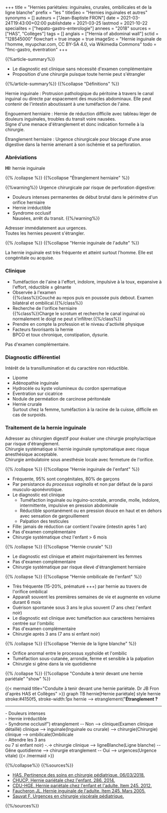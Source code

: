 +++
title = "Hernies pariétales: inguinales, crurales, ombilicales et de la ligne blanche"
prefix = "les "
titleSeo = "Hernies inguinales et autres"
synonyms = []
auteurs = ["Jean-Baptiste FRON"]
date = 2021-03-24T19:43:00+02:00
publishdate = 2021-03-25
lastmod = 2021-10-22
specialites = ["hepato-gastro-enterologie"]
annees = "2018"
sources = ["HAS", "Collèges"]
tags = []
anglais = ["Hernia of abdominal wall"]
sctid = "128545000"
flowchart = true
image = true
imageSrc = "Hernie inguinale de l'homme, myupchar.com, CC BY-SA 4.0, via Wikimedia Commons"
todo = "fmc-gastro, éventration"
+++

{{%article-summary%}}

- Le diagnostic est clinique sans nécessité d'examen complémentaire
- Proposition d'une chirurgie puisque toute hernie peut s'étrangler

{{%/article-summary%}}
{{%collapse "Définitions" %}}

Hernie inguinale
: Protrusion pathologique du péritoine à travers le canal inguinal ou directe par espacement des muscles abdominaux. Elle peut contenir de l'intestin aboutissant à une tuméfaction de l'aine.

Engouement herniaire
: Hernie de réduction difficile avec tableau léger de douleurs inguinales, troubles du transit voire nausées.  
Signe d'une menace d'étranglement et donc indication formelle à la chirurgie.

Étranglement herniaire
: Urgence chirurgicale pour blocage d'une anse digestive dans la hernie amenant à son ischémie et sa perforation.

### Abréviations

**HI:** hernie inguinale

{{% /collapse %}}
{{%collapse "Étranglement herniaire" %}}

{{%warning%}}
Urgence chirurgicale par risque de perforation digestive:

- Douleurs intenses permanentes de début brutal dans le périmètre d'un orifice herniaire
- Hernie irréductible
- Syndrome occlusif  
Nausées, arrêt du transit.
{{%/warning%}}

Adresser immédiatement aux urgences.  
Toutes les hernies peuvent s'étrangler.

{{% /collapse %}}
{{%collapse "Hernie inguinale de l'adulte" %}}

La hernie inguinale est très fréquente et atteint surtout l'homme. Elle est congénitale ou acquise.

### Clinique

- Tuméfaction de l'aine à l'effort, indolore, impulsive à la toux, expansive à l'effort, réductible ± gênante
- Observée à l'examen  
{{%class%}}Couché au repos puis en poussée puis debout. Examen bilatéral et ombilical.{{%/class%}}
- Recherche de l'orifice herniaire  
{{%class%}}Charge le scrotum et recherche le canal inguinal où normalement le doigt ne peut s'infiltrer.{{%/class%}}
- Prendre en compte la profession et le niveau d'activité physique
- Facteurs favorisants la hernie  
BPCO et toux chronique, constipation, dysurie.

Pas d'examen complémentaire.

### Diagnostic différentiel

Intérêt de la transillumination et du caractère non réductible.

- Lipome
- Adénopathie inguinale
- Hydrocèle ou kyste volumineux du cordon spermatique
- Éventration sur cicatrice
- Nodule de perméation de carcinose péritonéale
- Hernie crurale  
Surtout chez la femme, tuméfaction à la racine de la cuisse, difficile en cas de surpoids.

### Traitement de la hernie inguinale

Adresser au chirurgien digestif pour évaluer une chirurgie prophylactique par risque d'étranglement.  
Chirurgie systématique si hernie inguinale symptomatique avec risque anesthésique acceptable.  
Chirurgie ambulatoire sous anesthésie locale avec fermeture de l'orifice.

{{% /collapse %}}
{{%collapse "Hernie inguinale de l'enfant" %}}

- Fréquente, 95% sont congénitales, 80% de garçons
- Par persistance du *processus vaginalis* et non par défaut de la paroi musculo-aponévrotique.
- Le diagnostic est clinique
  - Tuméfaction inguinale ou inguino-scrotale, arrondie, molle, indolore, intermittente, impulsive en pression abdominale
  - Réductible spontanément ou en pression douce en haut et en dehors avec sensation de gargouillement
  - Palpation des testicules
- Fille: jamais de réduction car contient l'ovaire (intestin après 1 an)
- Pas d'examen complémentaire
- Chirurgie systématique chez l'enfant > 6 mois

{{% /collapse %}}
{{%collapse "Hernie crurale" %}}

- Le diagnostic est clinique et atteint majoritairement les femmes
- Pas d'examen complémentaire
- Chirurgie systématique par risque élevé d'étranglement herniaire

{{% /collapse %}}
{{%collapse "Hernie ombilicale de l'enfant" %}}

- Très fréquente (15-20%, prématuré +++) par hernie au travers de l'orifice ombilical
- Apparaît souvent les premières semaines de vie et augmente en volume durant 6 mois
- Guérison spontanée sous 3 ans le plus souvent (7 ans chez l'enfant noir)
- Le diagnostic est clinique avec tuméfaction aux caractères herniaires centrée sur l'ombilic
- Pas d'examen complémentaire
- Chirurgie après 3 ans (7 ans si enfant noir)

{{% /collapse %}}
{{%collapse "Hernie de la ligne blanche" %}}

- Orifice anormal entre le processus xyphoïde et l'ombilic
- Tuméfaction sous-cutanée, arrondie, ferme et sensible à la palpation
- Chirurgie si gêne dans la vie quotidienne

{{% /collapse %}}
{{%collapse "Conduite à tenir devant une hernie pariétale" "show" %}}

{{< mermaid title="Conduite à tenir devant une hernie pariétale. Dr JB Fron d'après HAS et Collèges" >}}
graph TB
  hernie[Hernie pariétale]
  style hernie stroke:#4150f5, stroke-width:1px
    hernie --> etranglement("<b>Étranglement ?</b><hr>- Douleurs intenses<br>- Hernie irréductible<br>- Syndrome occlusif")
      etranglement -- Non --> clinique(Examen clinique détaillé)
        clinique --> inguinale(Inguinale ou crurale) --> chirurgie(Chirurgie)
        clinique --> ombilicale(Ombilicale<br>- Attendre les 3 ans<br>ou 7 si enfant noir) -.-> chirurgie
        clinique --> ligneBlanche(Ligne blanche) -- Gêne quotidienne --> chirurgie
      etranglement -- Oui --> urgences(Urgence vitale)
{{< /mermaid >}}

{{%/collapse%}}
{{%sources%}}

- [HAS. Pertinence des soins en chirurgie pédiatrique. 06/03/2018.](https://www.has-sante.fr/jcms/c_2831488/fr/pertinence-des-soins-en-chirurgie-pediatrique)
- [CHUCP. Hernie pariétale chez l'enfant. 286. 2014.](http://www.college-chirped.fr/College_National_Hospitalier_et_Universitaire_de_Chirurgie_Pediatrique/2e_Cycle_-_ECNi_files/N%C2%B0286%20-%20Hernie%20Parie%CC%81tale%20chez%20l%27Enfant%20-%2006-03-2015.pdf)
- [CDU-HGE. Hernie pariétale chez l'enfant et l'adulte. Item 245. 2012.](https://www.snfge.org/sites/default/files/SNFGE/Rubrique_Professionnels/abrege_hepato_gastro/abrege_d_hge_2012-chap24_item245.pdf)
- [Faucheron JL. Hernie inguinale de l'adulte. Item 245. Mars 2005.](http://www-sante.ujf-grenoble.fr/SANTE/corpus/disciplines/hepgastro/pathparoi/245a/leconimprim.pdf)
- [Sauvat F. Urgences en chirurgie viscérale pédiatrique.](https://urgences-serveur.fr/IMG/pdf/Urg_chir_pediatriques.pdf)

{{%/sources%}}
